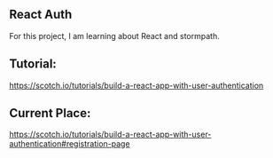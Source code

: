 ## React Auth

For this project, I am learning about React and stormpath.

## Tutorial:

https://scotch.io/tutorials/build-a-react-app-with-user-authentication

## Current Place:

https://scotch.io/tutorials/build-a-react-app-with-user-authentication#registration-page
